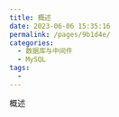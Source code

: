 ```yaml
---
title: 概述
date: 2023-06-06 15:35:16
permalink: /pages/9b1d4e/
categories:
  - 数据库与中间件
  - MySQL
tags:
  - 
---
```

概述